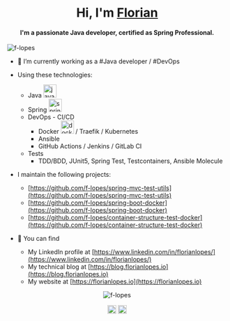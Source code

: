 <h1 align="center">Hi, I'm <a href="https://florianlopes.io">Florian</a></h1>
<h4 align="center">I'm a passionate Java developer, certified as Spring Professional.</h4>
                   
<p align="left"> <img src="https://komarev.com/ghpvc/?username=f-lopes" alt="f-lopes" /> </p>

- :briefcase: I’m currently working as a #Java developer / #DevOps

* Using these technologies:
    - Java <img src="https://cdn.jsdelivr.net/gh/devicons/devicon@latest/icons/java/java-original-wordmark.svg" alt="java" width="30" height="30"/>
    - Spring <img src="https://cdn.jsdelivr.net/gh/devicons/devicon@latest/icons/spring/spring-original-wordmark.svg" alt="spring" width="30" height="30"/>
    - DevOps - CI/CD
        - Docker <img src="https://cdn.jsdelivr.net/gh/devicons/devicon@latest/icons/docker/docker-original-wordmark.svg" alt="docker" width="30" height="30"/> / Traefik / Kubernetes
        - Ansible
        - GitHub Actions / Jenkins / GitLab CI
    - Tests
        - TDD/BDD, JUnit5, Spring Test, Testcontainers, Ansible Molecule

* I maintain the following projects:
    - [https://github.com/f-lopes/spring-mvc-test-utils](https://github.com/f-lopes/spring-mvc-test-utils)
    - [https://github.com/f-lopes/spring-boot-docker](https://github.com/f-lopes/spring-boot-docker)
    - [https://github.com/f-lopes/container-structure-test-docker](https://github.com/f-lopes/container-structure-test-docker)

* :pencil: You can find
  - My LinkedIn profile at [https://www.linkedin.com/in/florianlopes/](https://www.linkedin.com/in/florianlopes/)
  - My technical blog at [https://blog.florianlopes.io](https://blog.florianlopes.io)
  - My website at [https://florianlopes.io](https://florianlopes.io)


<p align="center"> <img src="https://github-readme-stats.vercel.app/api?username=f-lopes&show_icons=true" alt="f-lopes" /> </p>

<p align="center">
<a href="https://twitter.com/LopesFlorian" target="blank"><img align="center" src="https://cdn.jsdelivr.net/npm/simple-icons@3.0.1/icons/twitter.svg" alt="LopesFlorian" height="20" width="20" /></a>
<a href="https://linkedin.com/in/florianlopes" target="blank"><img align="center" src="https://cdn.jsdelivr.net/npm/simple-icons@3.0.1/icons/linkedin.svg" alt="florianlopes" height="20" width="20" /></a>
</p>
